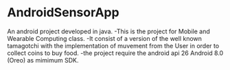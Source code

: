 # AndroidSensorApp
An android project developed in java.
-This is the project for Mobile and Wearable Computing class.
-It consist of a version of the well known tamagotchi with the implementation of muvement from the
User in order to collect coins to buy food.
-the project require the android api 26 Android 8.0 (Oreo) as mimimum SDK.
